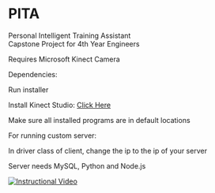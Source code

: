 # PITA
Personal Intelligent Training Assistant  
Capstone Project for 4th Year Engineers  

Requires Microsoft Kinect Camera

Dependencies:

Run installer

Install Kinect Studio: [Click Here](https://www.microsoft.com/en-ca/download/details.aspx?id=44561)

Make sure all installed programs are in default locations

For running custom server:

In driver class of client, change the ip to the ip of your server

Server needs MySQL, Python and Node.js 

[![Instructional Video](https://user-images.githubusercontent.com/28371888/239660046-079d11de-0fad-4983-a6d5-e37e11ebbbba.png)](https://www.youtube.com/watch?v=PtywihQrjfU)
